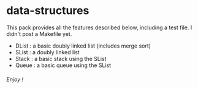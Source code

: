 # data-structures

This pack provides all the features described below, including a test file. I didn't post a Makefile yet.

- DList : a basic doubly linked list (includes merge sort)
- SList : a doubly linked list
- Stack : a basic stack using the SList
- Queue : a basic queue using the SList

###### Enjoy !
